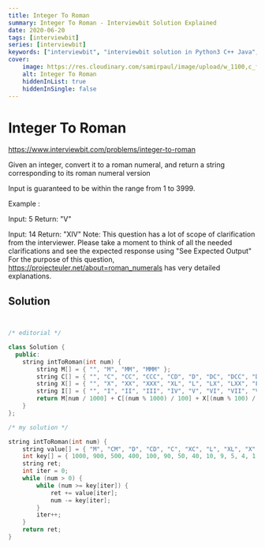 ```yaml
---
title: Integer To Roman
summary: Integer To Roman - Interviewbit Solution Explained
date: 2020-06-20
tags: [interviewbit]
series: [interviewbit]
keywords: ["interviewbit", "interviewbit solution in Python3 C++ Java", "Integer To Roman Solution Explained"]
cover:
    image: https://res.cloudinary.com/samirpaul/image/upload/w_1100,c_fit,co_rgb:FFFFFF,l_text:Arial_75_bold:Integer To Roman - Solution Explained/problem-solving.webp
    alt: Integer To Roman
    hiddenInList: true
    hiddenInSingle: false
---
```


# Integer To Roman

https://www.interviewbit.com/problems/integer-to-roman


Given an integer, convert it to a roman numeral, and return a string corresponding to its roman numeral version

Input is guaranteed to be within the range from 1 to 3999.

Example :

Input: 5
Return: "V"

Input: 14
Return: "XIV"
 Note: This question has a lot of scope of clarification from the interviewer. Please take a moment to think of all the needed clarifications and see the expected response using "See Expected Output" For the purpose of this question, https://projecteuler.net/about=roman_numerals has very detailed explanations. 

## Solution

```cpp


/* editorial */

class Solution {
  public:
    string intToRoman(int num) {
        string M[] = { "", "M", "MM", "MMM" };
        string C[] = { "", "C", "CC", "CCC", "CD", "D", "DC", "DCC", "DCCC", "CM" };
        string X[] = { "", "X", "XX", "XXX", "XL", "L", "LX", "LXX", "LXXX", "XC" };
        string I[] = { "", "I", "II", "III", "IV", "V", "VI", "VII", "VIII", "IX" };
        return M[num / 1000] + C[(num % 1000) / 100] + X[(num % 100) / 10] + I[num % 10];
    }
};

/* my solution */

string intToRoman(int num) {
    string value[] = { "M", "CM", "D", "CD", "C", "XC", "L", "XL", "X", "IX", "V", "IV", "I" };
    int key[] = { 1000, 900, 500, 400, 100, 90, 50, 40, 10, 9, 5, 4, 1 };
    string ret;
    int iter = 0;
    while (num > 0) {
        while (num >= key[iter]) {
            ret += value[iter];
            num -= key[iter];
        }
        iter++;
    }
    return ret;
}
```
